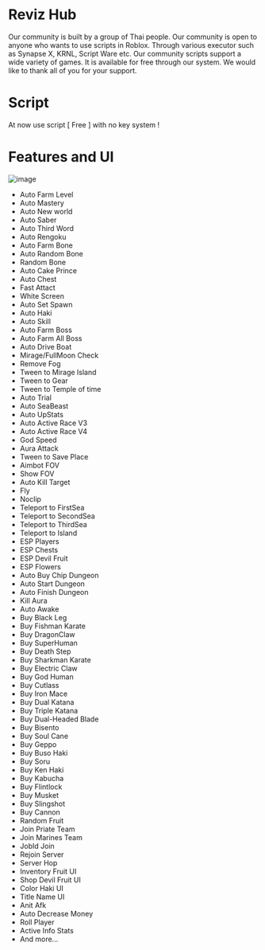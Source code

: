 # Reviz Hub
Our community is built by a group of Thai people. Our community is open to anyone who wants to use scripts in Roblox. Through various executor such as Synapse X, KRNL, Script Ware etc. Our community scripts support a wide variety of games. It is available for free through our system. We would like to thank all of you for your support.
# Script
At now use script [ Free ] with no key system !
# Features and UI
![image](https://cdn.discordapp.com/attachments/1093814269985947649/1097508781027508365/image.png)
- Auto Farm Level
- Auto Mastery
- Auto New world
- Auto Saber 
- Auto Third Word 
- Auto Rengoku
- Auto Farm Bone
- Auto Random Bone
- Random Bone
- Auto Cake Prince
- Auto Chest
- Fast Attact
- White Screen
- Auto Set Spawn
- Auto Haki
- Auto Skill
- Auto Farm Boss
- Auto Farm All Boss
- Auto Drive Boat
- Mirage/FullMoon Check
- Remove Fog
- Tween to Mirage Island
- Tween to Gear
- Tween to Temple of time
- Auto Trial
- Auto SeaBeast
- Auto UpStats
- Auto Active Race V3
- Auto Active Race V4
- God Speed
- Aura Attack
- Tween to Save Place
- Aimbot FOV
- Show FOV
- Auto Kill Target
- Fly
- Noclip
- Teleport to FirstSea
- Teleport to SecondSea
- Teleport to ThirdSea
- Teleport to Island
- ESP Players
- ESP Chests
- ESP Devil Fruit
- ESP Flowers
- Auto Buy Chip Dungeon
- Auto Start Dungeon
- Auto Finish Dungeon
- Kill Aura
- Auto Awake
- Buy Black Leg
- Buy Fishman Karate
- Buy DragonClaw
- Buy SuperHuman
- Buy Death Step
- Buy Sharkman Karate
- Buy Electric Claw
- Buy God Human
- Buy Cutlass
- Buy Iron Mace
- Buy Dual Katana
- Buy Triple Katana
- Buy Dual-Headed Blade
- Buy Bisento
- Buy Soul Cane
- Buy Geppo
- Buy Buso Haki
- Buy Soru
- Buy Ken Haki
- Buy Kabucha
- Buy Flintlock
- Buy Musket
- Buy Slingshot
- Buy Cannon
- Random Fruit
- Join Priate Team
- Join Marines Team
- JobId Join
- Rejoin Server
- Server Hop
- Inventory Fruit UI
- Shop Devil Fruit UI
- Color Haki UI
- Title Name UI
- Anit Afk
- Auto Decrease Money
- Roll Player
- Active Info Stats
- And more...

